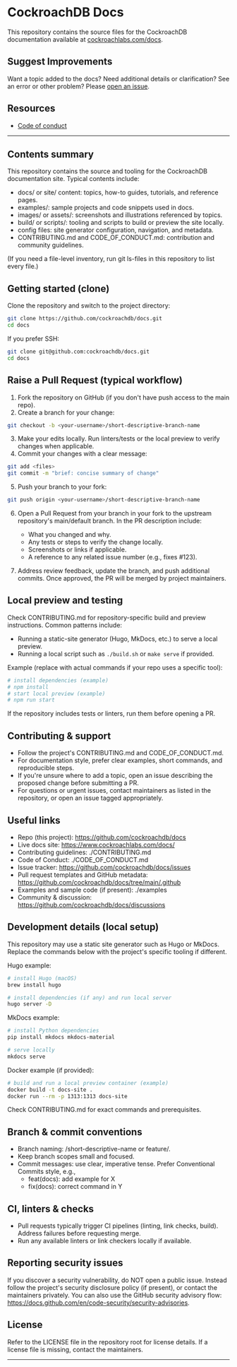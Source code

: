 # CockroachDB Docs

This repository contains the source files for the CockroachDB documentation available at [cockroachlabs.com/docs](https://cockroachlabs.com/docs).

## Suggest Improvements

Want a topic added to the docs? Need additional details or clarification? See an error or other problem? Please [open an issue](https://github.com/cockroachdb/docs/issues).

## Resources

- [Code of conduct](CODE_OF_CONDUCT.md)

---

## Contents summary

This repository contains the source and tooling for the CockroachDB documentation site. Typical contents include:

- docs/ or site/ content: topics, how-to guides, tutorials, and reference pages.
- examples/: sample projects and code snippets used in docs.
- images/ or assets/: screenshots and illustrations referenced by topics.
- build/ or scripts/: tooling and scripts to build or preview the site locally.
- config files: site generator configuration, navigation, and metadata.
- CONTRIBUTING.md and CODE_OF_CONDUCT.md: contribution and community guidelines.

(If you need a file-level inventory, run git ls-files in this repository to list every file.)

## Getting started (clone)

Clone the repository and switch to the project directory:

```bash
git clone https://github.com/cockroachdb/docs.git
cd docs
```

If you prefer SSH:

```bash
git clone git@github.com:cockroachdb/docs.git
cd docs
```

## Raise a Pull Request (typical workflow)

1. Fork the repository on GitHub (if you don't have push access to the main repo).
2. Create a branch for your change:

```bash
git checkout -b <your-username>/short-descriptive-branch-name
```

3. Make your edits locally. Run linters/tests or the local preview to verify changes when applicable.
4. Commit your changes with a clear message:

```bash
git add <files>
git commit -m "brief: concise summary of change"
```

5. Push your branch to your fork:

```bash
git push origin <your-username>/short-descriptive-branch-name
```

6. Open a Pull Request from your branch in your fork to the upstream repository's main/default branch. In the PR description include:
   - What you changed and why.
   - Any tests or steps to verify the change locally.
   - Screenshots or links if applicable.
   - A reference to any related issue number (e.g., fixes #123).

7. Address review feedback, update the branch, and push additional commits. Once approved, the PR will be merged by project maintainers.

## Local preview and testing

Check CONTRIBUTING.md for repository-specific build and preview instructions. Common patterns include:

- Running a static-site generator (Hugo, MkDocs, etc.) to serve a local preview.
- Running a local script such as `./build.sh` or `make serve` if provided.

Example (replace with actual commands if your repo uses a specific tool):

```bash
# install dependencies (example)
# npm install
# start local preview (example)
# npm run start
```

If the repository includes tests or linters, run them before opening a PR.

## Contributing & support

- Follow the project's CONTRIBUTING.md and CODE_OF_CONDUCT.md.
- For documentation style, prefer clear examples, short commands, and reproducible steps.
- If you're unsure where to add a topic, open an issue describing the proposed change before submitting a PR.
- For questions or urgent issues, contact maintainers as listed in the repository, or open an issue tagged appropriately.

## Useful links

- Repo (this project): https://github.com/cockroachdb/docs
- Live docs site: https://www.cockroachlabs.com/docs/
- Contributing guidelines: ./CONTRIBUTING.md
- Code of Conduct: ./CODE_OF_CONDUCT.md
- Issue tracker: https://github.com/cockroachdb/docs/issues
- Pull request templates and GitHub metadata: https://github.com/cockroachdb/docs/tree/main/.github
- Examples and sample code (if present): ./examples
- Community & discussion: https://github.com/cockroachdb/docs/discussions

## Development details (local setup)

This repository may use a static site generator such as Hugo or MkDocs. Replace the commands below with the project's specific tooling if different.

Hugo example:

```bash
# install Hugo (macOS)
brew install hugo

# install dependencies (if any) and run local server
hugo server -D
```

MkDocs example:

```bash
# install Python dependencies
pip install mkdocs mkdocs-material

# serve locally
mkdocs serve
```

Docker example (if provided):

```bash
# build and run a local preview container (example)
docker build -t docs-site .
docker run --rm -p 1313:1313 docs-site
```

Check CONTRIBUTING.md for exact commands and prerequisites.

## Branch & commit conventions

- Branch naming: <your-username>/short-descriptive-name or feature/<short-name>.
- Keep branch scopes small and focused.
- Commit messages: use clear, imperative tense. Prefer Conventional Commits style, e.g.,
  - feat(docs): add example for X
  - fix(docs): correct command in Y

## CI, linters & checks

- Pull requests typically trigger CI pipelines (linting, link checks, build). Address failures before requesting merge.
- Run any available linters or link checkers locally if available.

## Reporting security issues

If you discover a security vulnerability, do NOT open a public issue. Instead follow the project's security disclosure policy (if present), or contact the maintainers privately. You can also use the GitHub security advisory flow: https://docs.github.com/en/code-security/security-advisories.

## License

Refer to the LICENSE file in the repository root for license details. If a license file is missing, contact the maintainers.

---
